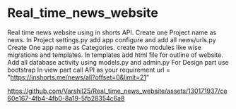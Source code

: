 # Real_time_news_website
Real time news website using in shorts API.
Create one Project name as news.
  In Project settings.py add app configure  and add all news/urls.py
Create One app name as Categories.
  create two modules like wise migrations and templates.
  In templates add html file for outline of website.
Add all database activity using models.py and admin.py 
For Design part use bootstrap
In view part call API as your requirement
	url = "https://inshorts.me/news/all?offset=0&limit=21"


https://github.com/Varshil25/Real_time_news_website/assets/130171937/ce60e167-4fb4-4fb0-8a19-5fb28354c6a8
